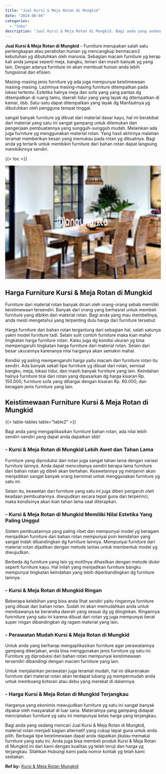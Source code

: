 ```yaml
---
title: "Jual Kursi & Meja Rotan di Mungkid"
date: "2024-08-04"
categories: 
  - "toko"
description: "Jual Kursi & Meja Rotan di Mungkid. Bagi anda yang sedang mencari Jual Kursi & Meja Rotan di Mungkid, material rotan menjadi bagian alternatif yang cukup tep..."
---
```


**Jual Kursi & Meja Rotan di Mungkid** – Furniture merupakan salah satu perlengkapan atau perabotan hunian yg mencangkup bermacam2 kebutuhan yg dibutuhkan oleh manusia. Sebagian macam furniture yg kerap kali anda jumpai seperti meja, bangku, lemari dan masih banyak yg yang lain. Dengan adanya furniture ini akan membuat hunian anda lebih fungsional dan efisien.

Masing-masing jenis furniture yg ada juga mempunyai keistimewaan masing-masing. Lazimnya masing-masing furniture ditempatkan pada lokasi tertentu. Estetika halnya meja dan sofa yang yang pantas dg ditempatkan di ruang tamu, daerah tidur yang yang layak dg ditempatkan di kamar, dsb. Satu-satu dapat ditempatkan yang layak dg Manfaatnya yg dibutuhkan oleh pengguna tempat tinggal.

sangat banyak furniture yg dibuat dari material dasar kayu, hal ini berakibat dari material yang satu ini sangat gampang untuk ditemukan dan pengerjaan pembuatannya yang sungguh-sungguh mudah. Melainkan ada juga furniture yg menggunakan material rotan. Yang hasil akhirnya malahan teramat memberikan kesan yang memukau pada rotan yg dibuatnya. Bagi anda yg tertarik untuk membikin furniture dari bahan rotan dapat langsung membikinnya sendiri.

{{< toc >}}

![Jual Kursi & Meja Rotan di Mungkid](/images/kursi-meja-rotan-murah21.png)

## Harga Furniture Kursi & Meja Rotan di Mungkid

Furniture dari material rotan banyak dicari oleh orang-orang sebab memiliki keistimewaan tersendiri. Banyak dari orang yang berhasrat untuk membeli furniture yang dibikin dari material rotan. Bagi anda yang mau membelinya, anda mesti mengetahui yang terpenting dulu harga dari furniture tersebut.

Harga furniture dari bahan rotan tergantung dari sebagian hal, salah satunya yakni model furniture tadi. Selain sulit contoh furniture maka kian mahal tingkatan harga furniture rotan. Kalau juga dg kondisi ukuran yg bisa mempengaruhi tingkatan harga furniture dari material rotan. Selain dari besar ukurannya karenanya nilai harganya akan semakin mahal.

Kondisi yg paling mempengaruhi harga yaitu macam dari furniture rotan itu sendiri. Ada banyak sekali tipe furniture yg dibuat dari rotan, semisal bangku, meja, lokasi tidur, dan masih banyak furniture yang lain. Keindahan halnya furniture tirai dari rotan yang dipasarkan dg harga kisaran Rp. 150.000, furniture sofa yang dihargai dengan kisaran Rp. 60.000, dan beragam jenis furniture yang lain.

## Keistimewaan Furniture Kursi & Meja Rotan di Mungkid

{{< table-tables table="table2" >}}

Bagi anda yang mengaplikasikan furniture bahan rotan, ada nilai lebih sendiri-sendiri yang dapat anda dapatkan sbb!

### \- Kursi & Meja Rotan di Mungkid Lebih Awet dan Tahan Lama

Furniture yang diproduksi dari rotan juga sangat tahan lama dengan variasi furniture lainnya. Anda dapat mencobanya sendiri berapa lama furniture dari bahan rotan yg dibeli akan bertahan. Keawetannya yg menjamin akan menjadikan sangat banyak orang berminat untuk menggunakan furniture yg satu ini.

Selain itu, keawetan dari furniture yang satu ini juga diberi pengaruh oleh keadaan pembuatannya. diwujudkan secara tepat guna dan terperinci, maka kondisinya akan kian tahan lama saat diterapkan.

### \- Kursi & Meja Rotan di Mungkid Memiliki Nilai Estetika Yang Paling Unggul

Sistem pembuatannya yang paling ribet dan mempunyai model yg beragam menjadikan furniture dari bahan rotan mempunyai poin keindahan yang sangat indah dibandingkan dg furniture lainnya. Mempunyai furniture dari material rotan dijadikan dengan metode lantas untuk membentuk model yg diwujudkan.

Berbeda dg furniture yang lain yg motifnya dihasilkan dengan metode diukir seperti furniture kayu. Hal inilah yang menjadikan furniture bangku mempunyai tingkatan keindahan yang lebih diperbandingkan dg furniture lainnya.

### \- Kursi & Meja Rotan di Mungkid Ringan

Beberapa kelebihan yang bisa anda lihat sendiri yaitu ringannya furniture yang dibuat dari bahan rotan. Sudah ini akan memudahkan anda untuk membawanya ke beraneka daerah yang sesuai dg yg diinginkan. Ringannya funrniture yang satu ini karena dibuat dari rotan yg juga mempunyai berat super ringan dibandingkan dg ragam material yang lain.

### \- Perawatan Mudah Kursi & Meja Rotan di Mungkid

Untuk anda yang berharap mengaplikasikan furniture agar perawatannya gampang dikerjakan, anda bisa menggunakan jenis furniture yg satu ini. Furniture yg diproduksi dari bahan rotan mempunyai keistimewaan tersendiri dibandingi dengan macam furniture yang lain.

Untuk menjalankan perawatan juga teramat mudah, hal ini dikarenakan furniture dari material rotan akan terdapat lubang yg mempermudah anda untuk membuang kotoran atau debu yang merekat di dalamnya.

### \- Harga Kursi & Meja Rotan di Mungkid Terjangkau

Harganya yang ekonimis mewujudkan furniture yg satu ini sangat banyak dipakai oleh masyarakat di luar sana. Materialnya yang gampang didapat menciptakan furniture yg satu ini mempunyai kelas harga yang terjangkau.

Bagi anda yang sedang mencari Jual Kursi & Meja Rotan di Mungkid, material rotan menjadi bagian alternatif yang cukup tepat guna untuk anda pilih. Berbagai tipe keistimewaan dapat anda dapatkan jikalau memakai furniture yang satu ini. Anda juga bisa membeli produk Kursi & Meja Rotan di Mungkid ini dari kami dengan kualitas yg telah teruji dan harga yg terjangkau. Silahkan Hubungi kami pada nomor kontak yg telah kami sediakan.

**Ref by:** [Kursi & Meja Rotan Mungkid](https://id.wikipedia.org/wiki/Kursi)
